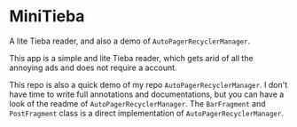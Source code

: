 # MiniTieba
A lite Tieba reader, and also a demo of `AutoPagerRecyclerManager`.

This app is a simple and lite Tieba reader, which gets arid of all the annoying ads and does not require a account. 

This repo is also a quick demo of my repo `AutoPagerRecyclerManager`. I don't have time to write full annotations and documentations, but you can have a look of the readme of `AutoPagerRecyclerManager`. The `BarFragment` and `PostFragment` class is a direct implementation of `AutoPagerRecyclerManager`.